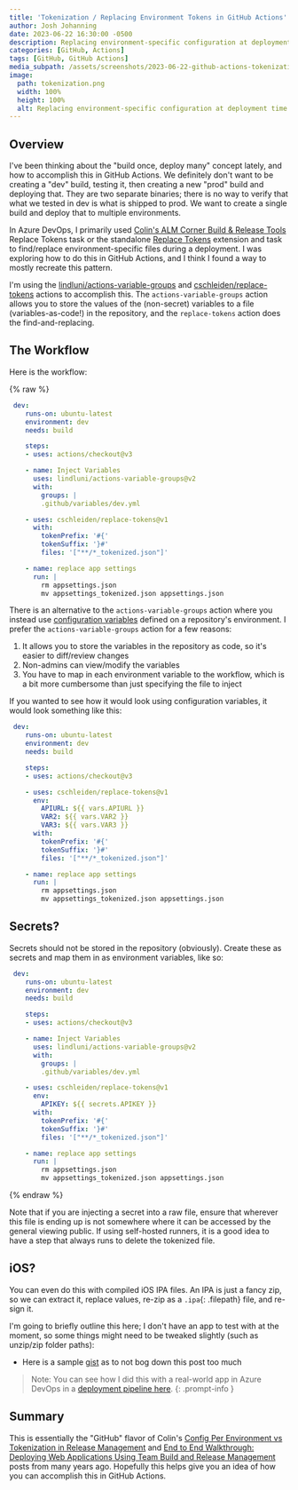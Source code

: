 ```yaml
---
title: 'Tokenization / Replacing Environment Tokens in GitHub Actions'
author: Josh Johanning
date: 2023-06-22 16:30:00 -0500
description: Replacing environment-specific configuration at deployment time
categories: [GitHub, Actions]
tags: [GitHub, GitHub Actions]
media_subpath: /assets/screenshots/2023-06-22-github-actions-tokenization
image:
  path: tokenization.png
  width: 100%
  height: 100%
  alt: Replacing environment-specific configuration at deployment time
---
```


## Overview

I've been thinking about the "build once, deploy many" concept lately, and how to accomplish this in GitHub Actions. We definitely don't want to be creating a "dev" build, testing it, then creating a new "prod" build and deploying that. They are two separate binaries; there is no way to verify that what we tested in dev is what is shipped to prod. We want to create a single build and deploy that to multiple environments.

In Azure DevOps, I primarily used [Colin's ALM Corner Build & Release Tools](https://marketplace.visualstudio.com/items?itemName=colinsalmcorner.colinsalmcorner-buildtasks) Replace Tokens task or the standalone [Replace Tokens](https://marketplace.visualstudio.com/items?itemName=qetza.replacetokens) extension and task to find/replace environment-specific files during a deployment. I was exploring how to do this in GitHub Actions, and I think I found a way to mostly recreate this pattern.

I'm using the [lindluni/actions-variable-groups](https://github.com/marketplace/actions/github-actions-variable-groups) and [cschleiden/replace-tokens](https://github.com/marketplace/actions/replace-tokens) actions to accomplish this. The `actions-variable-groups` action allows you to store the values of the (non-secret) variables to a file (variables-as-code!) in the repository, and the `replace-tokens` action does the find-and-replacing.

## The Workflow

Here is the workflow:

{% raw %}

```yml
 dev:
    runs-on: ubuntu-latest
    environment: dev
    needs: build

    steps:
    - uses: actions/checkout@v3

    - name: Inject Variables
      uses: lindluni/actions-variable-groups@v2
      with:
        groups: |
        .github/variables/dev.yml

    - uses: cschleiden/replace-tokens@v1
      with:
        tokenPrefix: '#{'
        tokenSuffix: '}#'
        files: '["**/*_tokenized.json"]'

    - name: replace app settings
      run: |
        rm appsettings.json
        mv appsettings_tokenized.json appsettings.json
```

There is an alternative to the `actions-variable-groups` action where you instead use [configuration variables](https://docs.github.com/en/actions/learn-github-actions/variables#creating-configuration-variables-for-an-environment) defined on a repository's environment. I prefer the `actions-variable-groups` action for a few reasons:

1. It allows you to store the variables in the repository as code, so it's easier to diff/review changes
2. Non-admins can view/modify the variables 
3. You have to map in each environment variable to the workflow, which is a bit more cumbersome than just specifying the file to inject

If you wanted to see how it would look using configuration variables, it would look something like this:

```yml
 dev:
    runs-on: ubuntu-latest
    environment: dev
    needs: build

    steps:
    - uses: actions/checkout@v3

    - uses: cschleiden/replace-tokens@v1
      env:
        APIURL: ${{ vars.APIURL }}
        VAR2: ${{ vars.VAR2 }}
        VAR3: ${{ vars.VAR3 }}
      with:
        tokenPrefix: '#{'
        tokenSuffix: '}#'
        files: '["**/*_tokenized.json"]'

    - name: replace app settings
      run: |
        rm appsettings.json
        mv appsettings_tokenized.json appsettings.json
```

## Secrets?

Secrets should not be stored in the repository (obviously). Create these as secrets and map them in as environment variables, like so:

```yml
 dev:
    runs-on: ubuntu-latest
    environment: dev
    needs: build

    steps:
    - uses: actions/checkout@v3

    - name: Inject Variables
      uses: lindluni/actions-variable-groups@v2
      with:
        groups: |
        .github/variables/dev.yml

    - uses: cschleiden/replace-tokens@v1
      env:
        APIKEY: ${{ secrets.APIKEY }}
      with:
        tokenPrefix: '#{'
        tokenSuffix: '}#'
        files: '["**/*_tokenized.json"]'

    - name: replace app settings
      run: |
        rm appsettings.json
        mv appsettings_tokenized.json appsettings.json
```

{% endraw %}

Note that if you are injecting a secret into a raw file, ensure that wherever this file is ending up is not somewhere where it can be accessed by the general viewing public. If using self-hosted runners, it is a good idea to have a step that always runs to delete the tokenized file.

## iOS?

You can even do this with compiled iOS IPA files. An IPA is just a fancy zip, so we can extract it, replace values, re-zip as a `.ipa`{: .filepath} file, and re-sign it.

I'm going to briefly outline this here; I don't have an app to test with at the moment, so some things might need to be tweaked slightly (such as unzip/zip folder paths):

- Here is a sample [gist](https://gist.github.com/joshjohanning/15e2bda76687d353a50211a7477de370#file-deploy-yml-L18:L22) as to not bog down this post too much

> Note: You can see how I did this with a real-world app in Azure DevOps in a [deployment pipeline here](https://github.com/joshjohanning/pipeline-templates/blob/main/ios/ios-deploy.yml).
{: .prompt-info }

## Summary

This is essentially the "GitHub" flavor of Colin's [Config Per Environment vs Tokenization in Release Management](https://colinsalmcorner.com/config-per-environment-vs-tokenization-in-release-management/) and [End to End Walkthrough: Deploying Web Applications Using Team Build and Release Management](https://colinsalmcorner.com/end-to-end-walkthrough-deploying-web-applications-using-team-build-and-release-management/) posts from many years ago. Hopefully this helps give you an idea of how you can accomplish this in GitHub Actions.
